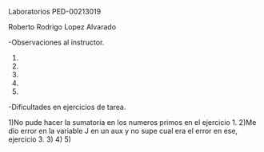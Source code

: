 Laboratorios PED-00213019

Roberto Rodrigo Lopez Alvarado

-Observaciones al instructor.

1)
2)
3)
4)
5)

-Dificultades en ejercicios de tarea.

1)No pude hacer la sumatoria en los numeros primos en el ejercicio 1.
2)Me dio error en la variable J en un aux y no supe cual era el error en ese, ejercicio 3.
3)
4)
5)